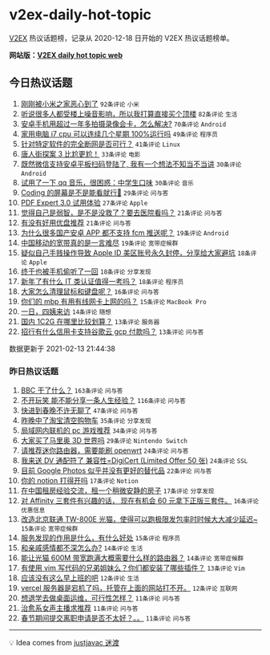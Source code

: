 # v2ex-daily-hot-topic

[V2EX](https://www.v2ex.com/) 热议话题榜，记录从 2020-12-18 日开始的 V2EX 热议话题榜单。

**网站版：[V2EX daily hot topic web](https://realleonardo.github.io/v2ex-daily-hot-topic-web/)**

## 今日热议话题

<!-- TODAY BEGIN -->

1. [刚刚被小米之家恶心到了](https://www.v2ex.com/t/753178) `92条评论` `小米`
1. [听说很多人都受楼上噪音影响，所以我打算直接买个顶楼](https://www.v2ex.com/t/753154) `82条评论` `生活`
1. [安卓手机用超过一年多拍摄录像会卡，怎么解决?](https://www.v2ex.com/t/753137) `70条评论` `Android`
1. [家用电脑 i7 cpu 可以连续几个星期 100%运行吗](https://www.v2ex.com/t/753163) `49条评论` `程序员`
1. [针对特定软件的完全断网是否可行？](https://www.v2ex.com/t/753164) `41条评论` `Linux`
1. [唐人街探案 3 比尬更尬！](https://www.v2ex.com/t/753205) `33条评论` `电影`
1. [既然微信支持安卓平板扫码登陆了, 我有一个想法不知当不当讲](https://www.v2ex.com/t/753167) `30条评论` `Android`
1. [试用了一下 qq 音乐，很困惑：中学生口味](https://www.v2ex.com/t/753145) `30条评论` `音乐`
1. [Coding 的屏幕是不是能看就行👀](https://www.v2ex.com/t/753177) `29条评论` `问与答`
1. [PDF Expert 3.0 试用体验](https://www.v2ex.com/t/753191) `27条评论` `Apple`
1. [觉得自己是弱智，是不是没救了？要去医院看吗？](https://www.v2ex.com/t/753201) `21条评论` `问与答`
1. [有没有好用优盘推荐](https://www.v2ex.com/t/753192) `21条评论` `问与答`
1. [为什么很多国产安卓 APP 都不支持 fcm 推送呢？](https://www.v2ex.com/t/753226) `19条评论` `Android`
1. [中国移动的宽带真的是一言难尽](https://www.v2ex.com/t/753184) `19条评论` `宽带症候群`
1. [疑似自己手贱操作导致 Apple ID 美区账号永久封停，分享给大家避坑](https://www.v2ex.com/t/753227) `18条评论` `Apple`
1. [终于也被手机偷听了一回](https://www.v2ex.com/t/753220) `18条评论` `分享发现`
1. [新年了有什么 IT 类认证值得一考吗？](https://www.v2ex.com/t/753171) `18条评论` `程序员`
1. [大家怎么清理鼠标和键盘呢？](https://www.v2ex.com/t/753185) `16条评论` `问与答`
1. [你们的 mbp 有用有线网卡上网的吗？](https://www.v2ex.com/t/753195) `15条评论` `MacBook Pro`
1. [一日，四姨来访](https://www.v2ex.com/t/753176) `14条评论` `随想`
1. [国内 1C2G 在哪里比较划算？](https://www.v2ex.com/t/753206) `13条评论` `服务器`
1. [招行有什么信用卡支持谷歌云 gcp 付款吗？](https://www.v2ex.com/t/753199) `13条评论` `问与答`

数据更新于 2021-02-13 21:44:38

<!-- TODAY END -->

### 昨日热议话题

<!-- YESTERDAY BEGIN -->

1. [BBC 干了什么？](https://www.v2ex.com/t/753084) `163条评论` `问与答`
1. [不开玩笑 能不能分享一条人生经验？](https://www.v2ex.com/t/753038) `116条评论` `问与答`
1. [快进到春晚不许无聊了](https://www.v2ex.com/t/753020) `47条评论` `问与答`
1. [昨晚中了淘宝清空购物车](https://www.v2ex.com/t/753055) `35条评论` `分享发现`
1. [局域网内联机的 pc 游戏推荐](https://www.v2ex.com/t/753046) `34条评论` `问与答`
1. [大家买了马里奥 3D 世界吗](https://www.v2ex.com/t/753010) `29条评论` `Nintendo Switch`
1. [请推荐迷你路由器，需要能刷 openwrt](https://www.v2ex.com/t/753015) `24条评论` `问与答`
1. [我来送 DV 通配符了 兼容性=DigiCert (Limited Offer 50 张)](https://www.v2ex.com/t/753028) `24条评论` `SSL`
1. [目前 Google Photos 似乎并没有更好的替代品](https://www.v2ex.com/t/753074) `22条评论` `问与答`
1. [你的 notion 打得开吗](https://www.v2ex.com/t/753103) `17条评论` `Notion`
1. [在中国租房经验交流，租一个稍微安静的房子](https://www.v2ex.com/t/753062) `17条评论` `分享发现`
1. [对 Affinity 三套件有兴趣的话， 现在有机会 60 元拿下正版三套件。](https://www.v2ex.com/t/753096) `16条评论` `优惠信息`
1. [改造北京联通 TW-800E 光猫，使得可以跑极限发包率时时候大大减少延迟~](https://www.v2ex.com/t/753079) `15条评论` `宽带症候群`
1. [服务发现的作用是什么，有什么好处](https://www.v2ex.com/t/753065) `15条评论` `程序员`
1. [和亲戚感情都不深怎么办?](https://www.v2ex.com/t/753040) `14条评论` `生活`
1. [能让光猫 600M 带宽跑满大概需要什么样的路由器？](https://www.v2ex.com/t/753030) `14条评论` `宽带症候群`
1. [有使用 vim 写代码的兄弟姐妹么？你们都安装了哪些插件？](https://www.v2ex.com/t/753095) `13条评论` `Vim`
1. [应该没有这么早上班的吧](https://www.v2ex.com/t/753014) `12条评论` `生活`
1. [vercel 服务器是宕机了吗，托管在上面的网站打不开。](https://www.v2ex.com/t/753009) `12条评论` `互联网`
1. [想退学去做桌面运维，可行性怎样？](https://www.v2ex.com/t/753116) `11条评论` `问与答`
1. [治愈系女声主播求推荐](https://www.v2ex.com/t/753081) `11条评论` `问与答`
1. [春节期间提交离职申请是否不太好？。。](https://www.v2ex.com/t/753042) `11条评论` `问与答`

<!-- YESTERDAY END -->

---

💡 Idea comes from [justjavac 迷渡](https://github.com/justjavac/)
